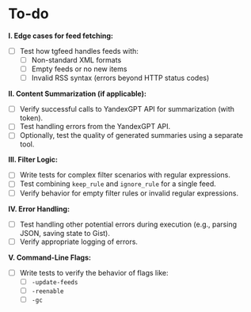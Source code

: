 # To-do

**I. Edge cases for feed fetching:**

* [ ] Test how tgfeed handles feeds with:
  * [ ] Non-standard XML formats
  * [ ] Empty feeds or no new items
  * [ ] Invalid RSS syntax (errors beyond HTTP status codes)

**II. Content Summarization (if applicable):**

* [ ] Verify successful calls to YandexGPT API for summarization (with token).
* [ ] Test handling errors from the YandexGPT API.
* [ ] Optionally, test the quality of generated summaries using a separate tool.

**III. Filter Logic:**

* [ ] Write tests for complex filter scenarios with regular expressions.
* [ ] Test combining `keep_rule` and `ignore_rule` for a single feed.
* [ ] Verify behavior for empty filter rules or invalid regular expressions.

**IV. Error Handling:**

* [ ] Test handling other potential errors during execution (e.g., parsing JSON, saving state to Gist).
* [ ] Verify appropriate logging of errors.

**V. Command-Line Flags:**

* [ ] Write tests to verify the behavior of flags like:
  * [ ] `-update-feeds`
  * [ ] `-reenable`
  * [ ] `-gc`
